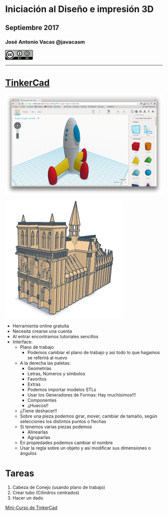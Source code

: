# Iniciación al Diseño e impresión 3D

## Septiembre 2017

### José Antonio Vacas @javacasm

![CCbySA](images/CCbySQ_88x31.png)

* *  *

# [TinkerCad](https://www.tinkercad.com/)

![Modelo de nave espacial](./images/tinkercad.png)

![Modelo de Notre Dame](./images/notre-dame-tinkercad.png)

* Herramienta online gratuita
* Necesita crearse una cuenta
* Al entrar encontramos tutoriales sencillos
* Interface:
  * Plano de trabajo
    * Podemos cambiar el plano de trabajo y así todo lo que hagamos se referirá al nuevo
  * A la derecha las paletas:
    * Geometrías  
    * Letras, Números y símbolos
    * Favoritos
    * Extras
    * Podemos importar modelos STLs
    * Usar los Generadores de Formas: Hay muchísimos!!!
    * Componentes
    * ¡¡Huecos!!
  * ¡¡Tiene deshacer!!
  * Sobre una pieza podemos girar, mover, cambiar de tamaño, según selecciones los distintos puntos o flechas
  * Si tenemos varias piezas podemos
      * Alinearlas
      * Agruparlas
  * En propiedades podemos cambiar el nombre  
  * Usar la regla sobre un objeto y así modificar sus dimensiones o ángulos


# Tareas


1. Cabeza de Conejo (usando plano de trabajo)
1. Crear tubo (Cilindros centrados)
1. Hacer un dado


[Mini-Curso de TinkerCad](https://www.youtube.com/playlist?list=PLWFBhjhRekOCKjZvrtUG7M988SZfh9TkJ)
